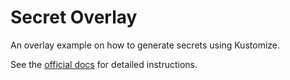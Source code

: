 # Secret Overlay

An overlay example on how to generate secrets using Kustomize.

See the [official docs](https://kubernetes.io/docs/tasks/configmap-secret/managing-secret-using-kustomize/) for detailed instructions.